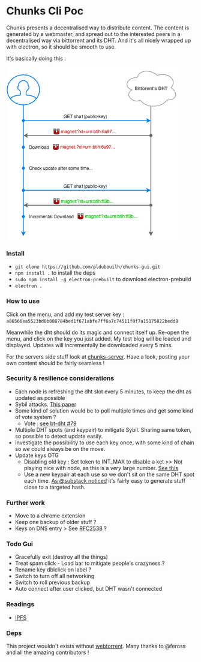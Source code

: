 # Chunks Cli Poc

Chunks presents a decentralised way to distribute content. The content is generated by a webmaster, and spread out to the interested peers in a decentralised way via bittorrent and its DHT. And it's all nicely wrapped up with electron, so it should be smooth to use.

It's basically doing this :

![](desc.png)

### Install

 * `git clone https://github.com/pldubouilh/chunks-gui.git`
 * `npm install .` to install the deps
 * `sudo npm install -g electron-prebuilt` to download electron-prebuild
 * `electron .`


### How to use

Click on the menu, and add my test server key : `a86566ea5523bd0b088784bed1f671abfe7ff6a7c74511f0f7a15175022bedd8`

Meanwhile the dht should do its magic and connect itself up. Re-open the menu, and click on the key you just added. My test blog will be loaded and displayed. Updates will incrementally be downloaded every 5 mins.

For the servers side stuff look at [chunks-server](https://github.com/pldubouilh/chunks-server). Have a look, posting your own content should be fairly seamless !

### Security & resilience considerations

* Each node is refreshing the dht slot every 5 minutes, to keep the dht as updated as possible
* Sybil attacks. [This paper](https://www.cl.cam.ac.uk/~lw525/publications/security.pdf)
* Some kind of solution would be to poll multiple times and get some kind of vote system ?
  * Vote : [see bt-dht #79](https://github.com/feross/bittorrent-dht/issues/79)
* Multiple DHT spots (and keypair) to mitigate Sybil. Sharing same token, so possible to detect update easily.
* Investigate the possibility to use each key once, with some kind of chain so we could always be on the move.
* Update keys OTG
  * Disabling old key : Set token to INT_MAX to disable a ket >> Not playing nice with node, as this is a _very_ large number. [See this](https://github.com/themasch/node-bencode/issues/35)
  * Use a new keypair at each use so we don't sit on the same DHT spot each time. [As @substack noticed](https://gist.github.com/substack/eadd13302d785dc13aac) it's fairly easy to generate stuff close to a targeted hash.


### Further work

* Move to a chrome extension
* Keep one backup of older stuff ?
* Keys on DNS entry > See [RFC2538](https://tools.ietf.org/html/rfc2538}) ?


### Todo Gui

* Gracefully exit (destroy all the things)
* Treat spam click - Load bar to mitigate people's crazyness ?
* Rename key dblclick on label ?
* Switch to turn off all networking
* Switch to roll previous backup
* Auto connect after user clicked, but DHT wasn't connected


### Readings

* [IPFS](https://github.com/ipfs/ipfs/blob/master/papers/ipfs-cap2pfs/ipfs-p2p-file-system.pdf?raw=true)

### Deps

This project wouldn't exists without [webtorrent](https://github.com/feross/webtorrent). Many thanks to @feross and all the amazing contributors !

